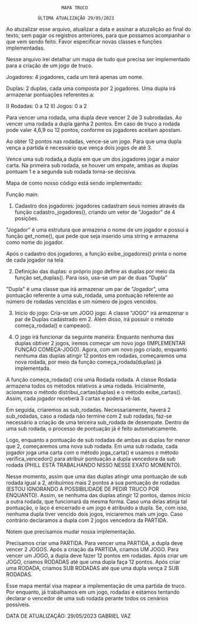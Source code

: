                          MAPA TRUCO

                ÚLTIMA ATUALIZAÇÃO 29/05/2023

Ao atuzalizar esse arquivo, atualizar a data e assinar a atuzalição ao final do texto, sem pagar os registros anteriores, para que possamos acompanhar o que vem sendo feito. Favor especificar novas classes e funções implementadas.



Nesse arquivo irei detalhar um mapa de tudo que precisa ser implementado para a criação de um jogo de truco.

Jogadores: 4 jogadores, cada um terá apenas um nome.

Duplas: 2 duplas, cada uma composta por 2 jogadores. Uma dupla irá armazenar pontuações referentes a: 
  
  
   I) Rodadas: 0 a 12
   II) Jogos: 0 a 2

   Para vencer uma rodada, uma dupla deve vencer 2 de 3 subrodadas. Ao vencer uma rodada a dupla ganha 2 pontos. Em caso de truco a rodada pode valer 4,6,9 ou 12 pontos, conforme os jogadores aceitam apostam.

   Ao obter 12 pontos nas rodadas, vence-se um jogo. Para que uma dupla vença a partida é necessário que vença dois jogos de até 3.


Vence uma sub rodada,a dupla em que um dos jogadores jogar a maior carta.
Na primeira sub rodada, se houver um empate, ambas as duplas pontuam 1 e a segunda sub rodada torna-se decisiva.

Mapa de como nosso código está sendo implementado:

Função main:

  1) Cadastro dos jogadores: jogadores cadastram seus nomes através da função cadastro_jogadores(), criando um vetor de "Jogador" de 4 posições.

  "Jogador" é uma estrutura que armazena o nome de um jogador e possui a função get_nome(), que pede que seja inserido uma string e armazena como nome do jogador.

  Após o cadastro dos jogadores, a função exibe_jogadores() printa o nome de cada jogador na tela

  2) Definição das duplas: o próprio jogo define as duplas por meio da função set_duplas(). Para isso, usa-se um par de duas "Dupla"

  "Dupla" é uma classe que irá armazenar um par de "Jogador", uma pontuação referente a uma sub_rodada, uma pontuação referente ao número de rodadas vencidas e um número de jogos vencidos.

  3) Início do jogo: Cria-se um JOGO jogo. A classe "JOGO" irá armazenar o par de Duplas cadastrado em 2. Além disso, irá possuir o método começa_rodada() e campeao().

  4) O jogo irá funcionar da seguinte maneira: Enquanto nenhuma das duplas obtiver 2 jogos, iremos começar um novo jogo (IMPLEMENTAR FUNÇÃO COMEÇA-JOGO). Agora, com um novo jogo criado, enquanto nenhuma das duplas atingir 12 pontos em rodadas, começaremos uma nova rodada, por meio da função começa_rodada(duplas) já implementada.

  A função começa_rodada() cria uma Rodada rodada. A classe Rodada armazena todos os métodos relativos a uma rodada. Inicialmente, acionamos o método distribui_cartas(duplas) e o método exibe_cartas(). Assim, cada jogador receberá 3 cartas e poderá vê-las. 

  Em seguida, criaremos as sub_rodadas. Necessariamente, haverá 2 sub_rodadas, caso a rodada não termine com 2 sub rodadas, faz-se necessário a criação de uma terceira sub_rodada de desempate. Dentro de uma sub rodada, o processo de pontuação já é feito automaticamente.

  Logo, enquanto a pontuação de sub rodadas de ambas as duplas for menor que 2, começaremos uma nova sub rodada. Em uma sub rodada, cada jogador joga uma carta com o método joga_carta() e usamos o método verifica_vencedor() para atribuir pontuação a dupla vencedora da sub rodada (PHILL ESTÁ TRABALHANDO NISSO NESSE EXATO MOMENTO). 

  Nesse momento, assim que uma das duplas atingir uma pontuação de sub rodada igual a 2, atribuímos mais 2 pontos a sua pontuação de rodadas (ESTOU IGNORANDO A POSSIBILIDADE DE PEDIR TRUCO POR ENQUANTO). Assim, se nenhuma das duplas atingir 12 pontos, damos início a outra rodada, que funcionará da mesma forma. Caso uma delas atinja tal pontuação, o laço é encerrado e um jogo é atribuído a dupla. Se, com isso, nenhuma dupla tiver vencido dois jogos, iniciaremos mais um jogo. Caso contrário declaramos a dupla com 2 jogos vencedora da PARTIDA.

  Notem que precisamos mudar nossa implementação.

  Precisamos criar uma PARTIDA. Para vencer uma PARTIDA, a dupla deve vencer 2 JOGOS.
  Após a criação da PARTIDA, criamos UM JOGO. Para vencer um JOGO, a dupla deve fazer 12 pontos em rodadas.
  Após criar um JOGO, criamos RODADAS até que uma dupla faça 12 pontos. 
  Após criar uma RODADA, criamos SUB RODADAS até que uma dupla vença 2 SUB RODADAS.


Esse mapa mental visa mapear a implementação de uma partida de truco. Por enquanto, já trabalhamos em um jogo, rodadas e estamos tentando declarar o vencedor de uma sub rodada perante todos os cenários possíveis.


DATA DE ATUALIZAÇÃO: 29/05/2023 GABRIEL VAZ
